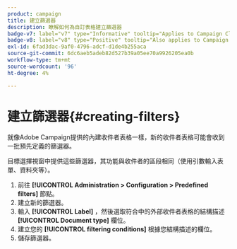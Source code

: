 ```yaml
---
product: campaign
title: 建立篩選器
description: 瞭解如何為自訂表格建立篩選器
badge-v7: label="v7" type="Informative" tooltip="Applies to Campaign Classic v7"
badge-v8: label="v8" type="Positive" tooltip="Also applies to Campaign v8"
exl-id: 6fad3dac-9af0-4796-adcf-d1de4b255aca
source-git-commit: 6dc6aeb5adeb82d527b39a05ee70a9926205ea0b
workflow-type: tm+mt
source-wordcount: '96'
ht-degree: 4%

---
```


# 建立篩選器{#creating-filters}



就像Adobe Campaign提供的內建收件者表格一樣，新的收件者表格可能會收到一批預先定義的篩選器。

目標選擇視窗中提供這些篩選器，其功能與收件者的區段相同（使用引數輸入表單、資料夾等）。

1. 前往 **[!UICONTROL Administration > Configuration > Predefined filters]** 節點。
1. 建立新的篩選器。
1. 輸入 **[!UICONTROL Label]** ，然後選取符合中的外部收件者表格的結構描述 **[!UICONTROL Document type]** 欄位。
1. 建立您的 **[!UICONTROL filtering conditions]** 根據您結構描述的欄位。
1. 儲存篩選器。
